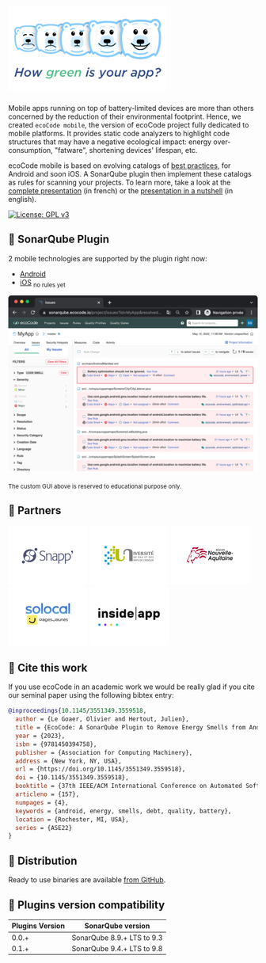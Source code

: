 ![Logo](docs/resources/5ekko.png)
======================================

Mobile apps running on top of battery-limited devices are more than others concerned by the reduction of their environmental footprint. Hence, we created `ecoCode mobile`, the version of ecoCode project fully dedicated to mobile platforms. It provides static code analyzers to highlight code structures that may have a negative ecological impact: energy over-consumption, "fatware", shortening devices' lifespan, etc.

ecoCode mobile is based on evolving catalogs of [best practices](https://github.com/cnumr/best-practices-mobile), for Android and soon iOS. A SonarQube plugin then implement these catalogs as rules for scanning your projects. To learn more, take a look at the [complete presentation](docs/resources/devfest-2022.pdf) (in french) or the [presentation in a nutshell](docs/resources/apidays-2022.pdf) (in english).

[![License: GPL v3](https://img.shields.io/badge/License-GPLv3-blue.svg)](https://www.gnu.org/licenses/gpl-3.0)

🌿 SonarQube Plugin
-------------------

2 mobile technologies are supported by the plugin right now:

- [Android](android-plugin/)
- [iOS](ios-plugin) <sub>no rules yet</sub>

![Screenshot](android-plugin/docs/screenshot.png)

<sub>The custom GUI above is reserved to educational purpose only.</sub>

🤝 Partners
------------

[![Snapp’](android-plugin/docs/logoSnapp.png)](https://www.snapp.fr)
[![Université de Pau](android-plugin/docs/logoUnivPau.png)](https://www.univ-pau.fr/)
[![Région Nouvelle-Aquitaine](android-plugin/docs/logoNA.png)](https://www.nouvelle-aquitaine.fr)
[![Solocal / PagesJaunes](android-plugin/docs/logoSolocal.png)](https://www.pagesjaunes.fr)
[![inside|app](ios-plugin/docs/logoInsideApp.jpg)](https://www.insideapp.fr/)



📢 Cite this work
------------------

If you use ecoCode in an academic work we would be really glad if you cite our seminal paper using the following bibtex entry:

```bibtex
@inproceedings{10.1145/3551349.3559518,
  author = {Le Goaer, Olivier and Hertout, Julien},
  title = {EcoCode: A SonarQube Plugin to Remove Energy Smells from Android Projects},
  year = {2023},
  isbn = {9781450394758},
  publisher = {Association for Computing Machinery},
  address = {New York, NY, USA},
  url = {https://doi.org/10.1145/3551349.3559518},
  doi = {10.1145/3551349.3559518},
  booktitle = {37th IEEE/ACM International Conference on Automated Software Engineering},
  articleno = {157},
  numpages = {4},
  keywords = {android, energy, smells, debt, quality, battery},
  location = {Rochester, MI, USA},
  series = {ASE22}
}
```

🛒 Distribution
---------------

Ready to use binaries are available [from GitHub](https://github.com/green-code-initiative/ecoCode/releases).

🧩 Plugins version compatibility
------------------

| Plugins Version | SonarQube version          |
|-----------------|----------------------------|
| 0.0.+           | SonarQube 8.9.+ LTS to 9.3 |
| 0.1.+           | SonarQube 9.4.+ LTS to 9.8 |
